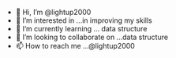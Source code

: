 - 👋 Hi, I’m @lightup2000
- 👀 I’m interested in ...in improving my skills
- 🌱 I’m currently learning ... data structure
- 💞️ I’m looking to collaborate on ...data structure
- 📫 How to reach me ...@lightup2000

<!---
lightup2000/lightup2000 is a ✨ special ✨ repository because its `README.md` (this file) appears on your GitHub profile.
You can click the Preview link to take a look at your changes.
--->
